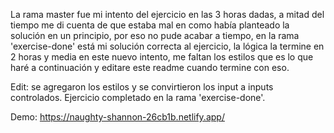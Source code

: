 La rama master fue mi intento del ejercicio en las 3 horas dadas, a mitad del tiempo me di cuenta de que estaba mal en como había planteado la solución en un principio, por eso no pude acabar a tiempo, en la rama 'exercise-done' está mi solución correcta al ejercicio, la lógica la termine en 2 horas y media en este nuevo intento, me faltan los estilos que es lo que haré a continuación y editare este readme cuando termine con eso.

Edit: se agregaron los estilos y se convirtieron los input a inputs controlados. Ejercicio completado en la rama 'exercise-done'.

Demo: https://naughty-shannon-26cb1b.netlify.app/

